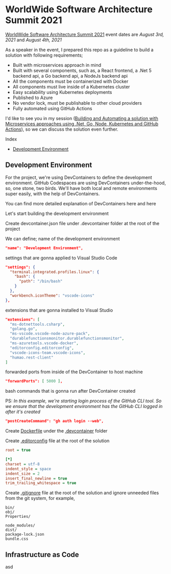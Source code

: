 # WorldWide Software Architecture Summit 2021

[WorldWide Software Architecture Summit 2021](https://geekle.us/software_architecture) event dates are _August 3rd, 2021_ and _August 4th, 2021_

As a speaker in the event, I prepared this repo as a guideline to build a solution with following requirements;

* Built with microservices approach in mind
* Built with several components, such as, a React frontend, a .Net 5 backend api, a Go backend api, a NodeJs backend api
* All the components must be containerized with Docker
* All components must live inside of a Kubernetes cluster
* Easy scalability using Kubernetes deployments
* Published to Azure
* No vendor lock, must be publishable to other cloud providers
* Fully automated using GitHub Actions

I'd like to see you in my session ([Building and Automating a solution with Microservices approaches using .Net, Go, Node, Kubernetes and GitHub Actions](https://geekle.us/software_architecture)), so we can discuss the solution even further.

Index

* [Development Environment](#development-environment)
## Development Environment

For the project, we're using DevContainers to define the development environment. GitHub Codespaces are using DevContainers under-the-hood, so, one stone, two birds. We'll have both local and remote environments super easily, with the help of DevContainers.

You can find more detailed explanation of DevContainers here and here

Let's start building the development environment

Create devcontainer.json file under .devcontainer folder at the root of the project

We can define;
  name of the development environment

  ```json
  "name": "Development Environment",
  ```

  settings that are gonna applied to Visual Studio Code

  ```json
  "settings": {
    "terminal.integrated.profiles.linux": {
      "bash": {
        "path": "/bin/bash"
      }
    },
    "workbench.iconTheme": "vscode-icons"
  },
  ```

  extensions that are gonna installed to Visual Studio

  ```json
  "extensions": [
    "ms-dotnettools.csharp",
    "golang.go",
    "ms-vscode.vscode-node-azure-pack",
    "durablefunctionsmonitor.durablefunctionsmonitor",
    "ms-azuretools.vscode-docker",
    "editorconfig.editorconfig",
    "vscode-icons-team.vscode-icons",
    "humao.rest-client"
  ]
  ```

  forwarded ports from inside of the DevContainer to host machine

  ```json
  "forwardPorts": [ 5000 ],
  ```

  bash commands that is gonna run after DevContainer created

  PS: _In this example, we're starting login process of the GitHub CLI tool. So we ensure that the development environment has the GitHub CLI logged in after it's created_

  ```json
  "postCreateCommand": "gh auth login --web",
  ```

Create [Dockerfile](./.devcontainer/Dockerfile) under the [.devcontainer](./.devcontainer/) folder

Create [.editorconfig](./.editorconfig) file at the root of the solution

```ini
root = true

[*]
charset = utf-8
indent_style = space
indent_size = 2
insert_final_newline = true
trim_trailing_whitespace = true
```

Create [.gitignore](./.gitignore) file at the root of the solution and ignore unneeded files from the git system, for example,

```ìni
bin/
obj/
Properties/

node_modules/
dist/
package-lock.json
bundle.css
```

## Infrastructure as Code

asd
